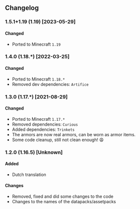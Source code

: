 ## Changelog

### 1.5.1+1.19 (1.19) [2023-05-29]
#### Changed
- Ported to Minecraft `1.19`

### 1.4.0 (1.18.*) [2022-03-25]
#### Changed
- Ported to Minecraft `1.18.*`
- Removed dev dependencies: `Artifice`

### 1.3.0 (1.17.*) [2021-08-29]
#### Changed
- Ported to Minecraft `1.17.*`
- Removed dependencies: `Curious`
- Added dependencies: `Trinkets`
- The armors are now real armors, can be worn as armor items.
- Some code cleanup, still not clean enough! 😩

### 1.2.0 (1.16.5) [Unknown]
#### Added
- Dutch translation

#### Changes
- Removed, fixed and did some changes to the code
- Changes to the names of the datapacks/assetpacks
